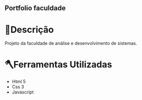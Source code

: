## Portfolio faculdade ##

# 📕Descrição
Projeto da faculdade de análise e desenvolvimento de sistemas.

# 🪓Ferramentas Utilizadas


- Html 5
- Css 3
- Javascript

